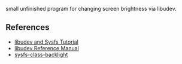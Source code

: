 small unfinished program for changing screen brightness via libudev.

## References

- [libudev and Sysfs Tutorial](http://www.signal11.us/oss/udev/)
- [libudev Reference Manual](https://www.kernel.org/pub/linux/utils/kernel/hotplug/libudev/libudev-udev-device.html)
- [sysfs-class-backlight](https://www.kernel.org/doc/Documentation/ABI/stable/sysfs-class-backlight)
